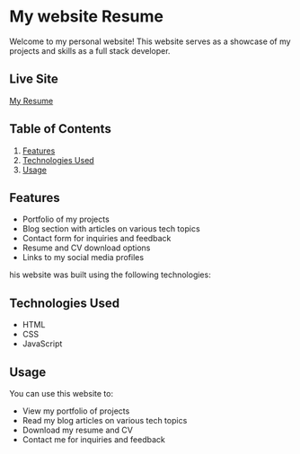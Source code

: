# My website Resume 
Welcome to my personal website! This website serves as a showcase of my projects and skills as a full stack developer.

## Live Site
[My Resume](https://giov3ss.github.io/my-resume/)

## **Table of Contents**
1. [Features](#features)
2. [Technologies Used](#technologies-used)
3. [Usage](#usage)

## Features
- Portfolio of my projects
- Blog section with articles on various tech topics
- Contact form for inquiries and feedback
- Resume and CV download options
- Links to my social media profiles

his website was built using the following technologies:

## Technologies Used
- HTML
- CSS
- JavaScript

## Usage
You can use this website to:
- View my portfolio of projects
- Read my blog articles on various tech topics
- Download my resume and CV
- Contact me for inquiries and feedback

